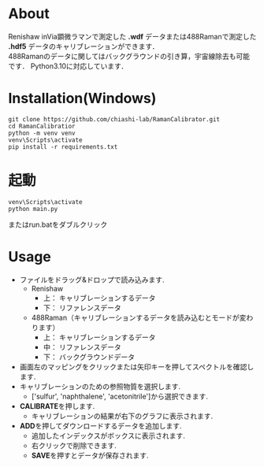 # About
Renishaw inVia顕微ラマンで測定した **.wdf** データまたは488Ramanで測定した **.hdf5** データのキャリブレーションができます．\
488Ramanのデータに関してはバックグラウンドの引き算，宇宙線除去も可能です．
Python3.10に対応しています．

# Installation(Windows)
```commandline
git clone https://github.com/chiashi-lab/RamanCalibrator.git
cd RamanCalibratior
python -m venv venv
venv\Scripts\activate
pip install -r requirements.txt
```

# 起動
```commandline
venv\Scripts\activate
python main.py
```
またはrun.batをダブルクリック

# Usage
- ファイルをドラッグ&ドロップで読み込みます.
  - Renishaw
    - 上： キャリブレーションするデータ
    - 下： リファレンスデータ
  - 488Raman（キャリブレーションするデータを読み込むとモードが変わります）
    - 上： キャリブレーションするデータ
    - 中： リファレンスデータ
    - 下： バックグラウンドデータ
- 画面左のマッピングをクリックまたは矢印キーを押してスペクトルを確認します.
- キャリブレーションのための参照物質を選択します.
  - ['sulfur', 'naphthalene', 'acetonitrile']から選択できます.
- **CALIBRATE**を押します.
  - キャリブレーションの結果が右下のグラフに表示されます.
- **ADD**を押してダウンロードするデータを追加します.
  - 追加したインデックスがボックスに表示されます.
  - 右クリックで削除できます.
  - **SAVE**を押すとデータが保存されます.